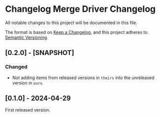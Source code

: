 # Changelog Merge Driver Changelog

All notable changes to this project will be documented in this file.

The format is based on [Keep a Changelog](https://keepachangelog.com/en/1.1.0/),
and this project adheres to [Semantic Versioning](https://semver.org/spec/v2.0.0.html).

## [0.2.0] - [SNAPSHOT]

### Changed

- Not adding items from released versions in `theirs` into the unreleased version in `ours`.

## [0.1.0] - 2024-04-29

First released version.
